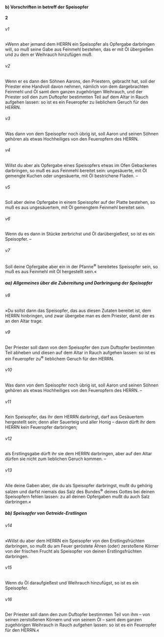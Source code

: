 #### b) Vorschriften in betreff der Speisopfer

__2__

###### v1
»Wenn aber jemand dem HERRN ein Speisopfer als Opfergabe darbringen will, so muß seine Gabe aus Feinmehl bestehen, das er mit Öl übergießen und zu dem er Weihrauch hinzufügen muß.

###### v2
Wenn er es dann den Söhnen Aarons, den Priestern, gebracht hat, soll der Priester eine Handvoll davon nehmen, nämlich von dem dargebrachten Feinmehl und Öl samt dem ganzen zugehörigen Weihrauch, und der Priester soll den zum Duftopfer bestimmten Teil auf dem Altar in Rauch aufgehen lassen: so ist es ein Feueropfer zu lieblichem Geruch für den HERRN.

###### v3
Was dann von dem Speisopfer noch übrig ist, soll Aaron und seinen Söhnen gehören als etwas Hochheiliges von den Feueropfern des HERRN.


###### v4
Willst du aber als Opfergabe eines Speisopfers etwas im Ofen Gebackenes darbringen, so muß es aus Feinmehl bereitet sein: ungesäuerte, mit Öl gemengte Kuchen oder ungesäuerte, mit Öl bestrichene Fladen. –

###### v5
Soll aber deine Opfergabe in einem Speisopfer auf der Platte bestehen, so muß es aus ungesäuertem, mit Öl gemengtem Feinmehl bereitet sein.

###### v6
Wenn du es dann in Stücke zerbrichst und Öl darübergießest, so ist es ein Speisopfer. –

###### v7
Soll deine Opfergabe aber ein in der Pfanne<sup title="oder: im Topf">&#x2732;</sup>
 bereitetes Speisopfer sein, so muß es aus Feinmehl mit Öl hergestellt sein.«

##### aa) Allgemeines über die Zubereitung und Darbringung der Speisopfer


###### v8
»Du sollst dann das Speisopfer, das aus diesen Zutaten bereitet ist, dem HERRN hinbringen, und zwar übergebe man es dem Priester, damit der es an den Altar trage.

###### v9
Der Priester soll dann von dem Speisopfer den zum Duftopfer bestimmten Teil abheben und diesen auf dem Altar in Rauch aufgehen lassen: so ist es ein Feueropfer zu<sup title="oder: von">&#x2732;</sup>
 lieblichem Geruch für den HERRN.

###### v10
Was dann von dem Speisopfer noch übrig ist, soll Aaron und seinen Söhnen gehören als etwas Hochheiliges von den Feueropfern des HERRN. –

###### v11
Kein Speisopfer, das ihr dem HERRN darbringt, darf aus Gesäuertem hergestellt sein; denn aller Sauerteig und aller Honig – davon dürft ihr dem HERRN kein Feueropfer darbringen;

###### v12
als Erstlingsgabe dürft ihr sie dem HERRN darbringen, aber auf den Altar dürfen sie nicht zum lieblichen Geruch kommen. –

###### v13
Alle deine Gaben aber, die du als Speisopfer darbringst, mußt du gehörig salzen und darfst niemals das Salz des Bundes<sup title="vgl. 4.Mose 18,19">&#x2732;</sup>
 deines Gottes bei deinen Speisopfern fehlen lassen: zu all deinen Opfergaben mußt du auch Salz darbringen.«

##### bb) Speisopfer von Getreide-Erstlingen


###### v14
»Willst du aber dem HERRN ein Speisopfer von den Erstlingsfrüchten darbringen, so mußt du am Feuer geröstete Ähren (oder) zerstoßene Körner von der frischen Frucht als Speisopfer von deinen Erstlingsfrüchten darbringen.

###### v15
Wenn du Öl daraufgießest und Weihrauch hinzufügst, so ist es ein Speisopfer.

###### v16
Der Priester soll dann den zum Duftopfer bestimmten Teil von ihm – von seinen zerstoßenen Körnern und von seinem Öl – samt dem ganzen zugehörigen Weihrauch in Rauch aufgehen lassen: so ist es ein Feueropfer für den HERRN.«